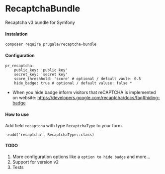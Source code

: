 # RecaptchaBundle
Recaptcha v3 bundle for Symfony

#### Instalation
`composer require prugala/recaptcha-bundle`

#### Configuration
```
pr_recaptcha:
    public_key: 'public key'
    secret_key: 'secret key'
    score_threshhold: 'score' # optional / default vaule: 0.5
    hide_badge: true # optional / default valuse: false *
```
* When you hide badge inform visitors that reCAPTCHA is implemented on website:
https://developers.google.com/recaptcha/docs/faq#hiding-badge

        
#### How to use
Add field `recaptcha` with type `RecaptchaType` to your form.

`->add('recaptcha', RecaptchaType::class)`

#### TODO
1. More configuration options like a `option to hide badge` and more...
2. Support for version v2
3. Tests
